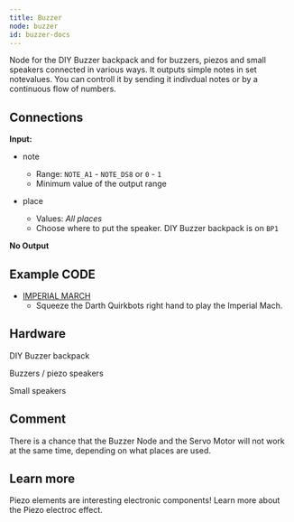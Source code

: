 ```yaml
---
title: Buzzer
node: buzzer
id: buzzer-docs
---
```


Node for the DIY Buzzer backpack and for buzzers, piezos and small speakers connected in various ways. It outputs simple notes in set notevalues. You can controll it by sending it indivdual notes or by a continuous flow of numbers.

## Connections

<div class="node-input-table" markdown="block">

**Input:**

- <span class='node-input'>note</span>
	- Range: `NOTE_A1` - `NOTE_DS8` or `0` - `1`
	- Minimum value of the output range

- <span class='node-input'>place</span>
	- Values: *All places*
	- Choose where to put the speaker. DIY Buzzer backpack is on `BP1`

</div>


<div class="node-output-table" markdown="block">

**No Output**

## Example CODE

<div class="node-example-programs" markdown="block">

- [IMPERIAL MARCH](http://code.quirkbot.com/program/566a02de6b91be010090400c "Go to Quirkbot CODE")
	- Squeeze the Darth Quirkbots right hand to play the Imperial Mach.

</div>

## Hardware

DIY Buzzer backpack

Buzzers / piezo speakers

Small speakers

## Comment

There is a chance that the Buzzer Node and the Servo Motor will not work at the same time, depending on what places are used.

## Learn more

Piezo elements are interesting electronic components! Learn more about the Piezo electroc effect.